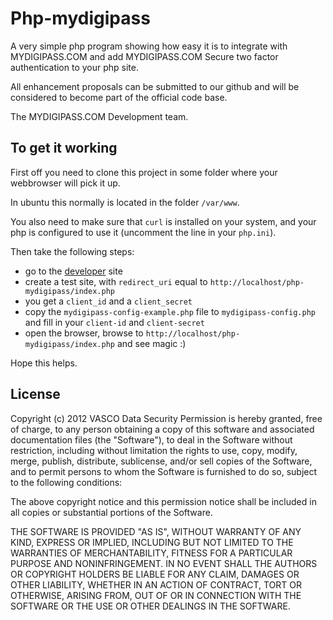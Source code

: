 # Php-mydigipass

A very simple php program showing how easy it is to integrate with MYDIGIPASS.COM and add MYDIGIPASS.COM Secure two factor authentication to your php site.

All enhancement proposals can be submitted to our github and will be considered to become part of the official code base.

The MYDIGIPASS.COM Development team.

## To get it working

First off you need to clone this project in some folder where your webbrowser will pick it up.

In ubuntu this normally is located in the folder `/var/www`.

You also need to make sure that `curl` is installed on your system, and your php is configured to use 
it (uncomment the line in your `php.ini`).

Then take the following steps:

* go to the [developer](https://developer.mydigipass.com) site
* create a test site, with `redirect_uri` equal to `http://localhost/php-mydigipass/index.php` 
* you get a `client_id` and a `client_secret`
* copy the `mydigipass-config-example.php` file to `mydigipass-config.php` and fill in your `client-id` and `client-secret`
* open the browser, browse to `http://localhost/php-mydigipass/index.php` and see magic :)

Hope this helps.

## License

Copyright (c) 2012 VASCO Data Security Permission is hereby granted, free of charge, to any person obtaining a copy of this software and associated documentation files (the "Software"), to deal in the Software without restriction, including without limitation the rights to use, copy, modify, merge, publish, distribute, sublicense, and/or sell copies of the Software, and to permit persons to whom the Software is furnished to do so, subject to the following conditions:

The above copyright notice and this permission notice shall be included in all copies or substantial portions of the Software.

THE SOFTWARE IS PROVIDED "AS IS", WITHOUT WARRANTY OF ANY KIND, EXPRESS OR IMPLIED, INCLUDING BUT NOT LIMITED TO THE WARRANTIES OF MERCHANTABILITY, FITNESS FOR A PARTICULAR PURPOSE AND NONINFRINGEMENT. IN NO EVENT SHALL THE AUTHORS OR COPYRIGHT HOLDERS BE LIABLE FOR ANY CLAIM, DAMAGES OR OTHER LIABILITY, WHETHER IN AN ACTION OF CONTRACT, TORT OR OTHERWISE, ARISING FROM, OUT OF OR IN CONNECTION WITH THE SOFTWARE OR THE USE OR OTHER DEALINGS IN THE SOFTWARE.
